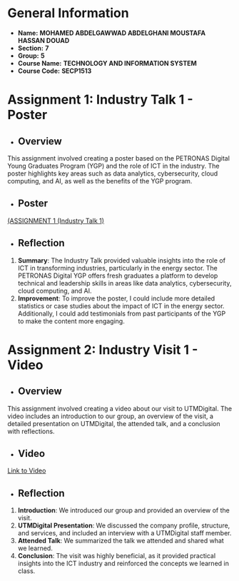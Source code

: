 # General Information
- **Name:** **MOHAMED ABDELGAWWAD ABDELGHANI MOUSTAFA HASSAN DOUAD**
- **Section:** **7**
- **Group:** **5**
- **Course Name:** **TECHNOLOGY AND INFORMATION SYSTEM**
- **Course Code:** **SECP1513**

# Assignment 1: Industry Talk 1 - Poster

- ## Overview
This assignment involved creating a poster based on the PETRONAS Digital Young Graduates Program (YGP) and the role of ICT in the industry. The poster highlights key areas such as data analytics, cybersecurity, cloud computing, and AI, as well as the benefits of the YGP program.

- ## Poster
[(ASSIGNMENT 1 (Industry Talk 1)](https://github.com/MoAbdo122004/TIS/blob/97e967bb1c1815b9d98e53dce050bad30f39c374/ASSIGNMENT%201%20(Industry%20Talk%201)%20.pdf)
- ## Reflection
1. **Summary**: The Industry Talk provided valuable insights into the role of ICT in transforming industries, particularly in the energy sector. The PETRONAS Digital YGP offers fresh graduates a platform to develop technical and leadership skills in areas like data analytics, cybersecurity, cloud computing, and AI.
2. **Improvement**: To improve the poster, I could include more detailed statistics or case studies about the impact of ICT in the energy sector. Additionally, I could add testimonials from past participants of the YGP to make the content more engaging.

# Assignment 2: Industry Visit 1 - Video

- ## Overview
This assignment involved creating a video about our visit to UTMDigital. The video includes an introduction to our group, an overview of the visit, a detailed presentation on UTMDigital, the attended talk, and a conclusion with reflections.

- ## Video
[Link to Video](https://youtu.be/PaKAiLU_Kic)

- ## Reflection
1. **Introduction**: We introduced our group and provided an overview of the visit.
2. **UTMDigital Presentation**: We discussed the company profile, structure, and services, and included an interview with a UTMDigital staff member.
3. **Attended Talk**: We summarized the talk we attended and shared what we learned.
4. **Conclusion**: The visit was highly beneficial, as it provided practical insights into the ICT industry and reinforced the concepts we learned in class.
